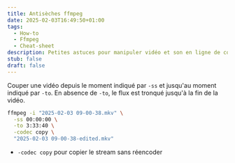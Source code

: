 ```yaml
---
title: Antisèches ffmpeg
date: 2025-02-03T16:49:50+01:00
tags:
  - How-to
  - Ffmpeg
  - Cheat-sheet
description: Petites astuces pour manipuler vidéo et son en ligne de commande
stub: false
draft: false
---
```



Couper une vidéo depuis le moment indiqué par `-ss` et jusqu'au moment indiqué par `-to`.
En absence de `-to`, le flux est tronqué jusqu'à la fin de la vidéo.

```sh
ffmpeg -i "2025-02-03 09-00-38.mkv" \
  -ss 00:00:00 \
  -to 3:33:40 \
  -codec copy \
  "2025-02-03 09-00-38-edited.mkv"
```

- `-codec copy` pour copier le stream sans réencoder